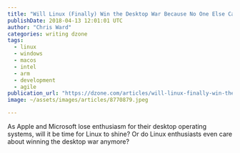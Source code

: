 ```yaml
---
title: "Will Linux (Finally) Win the Desktop War Because No One Else Cares?"
publishDate: 2018-04-13 12:01:01 UTC
author: "Chris Ward"
categories: writing dzone
tags:
  - linux
  - windows
  - macos
  - intel
  - arm
  - development
  - agile
publication_url: "https://dzone.com/articles/will-linux-finally-win-the-desktop-war-because-no"
image: ~/assets/images/articles/8770879.jpeg

---
```

As Apple and Microsoft lose enthusiasm for their desktop operating systems, will it be time for Linux to shine? Or do Linux enthusiasts even care about winning the desktop war anymore?

